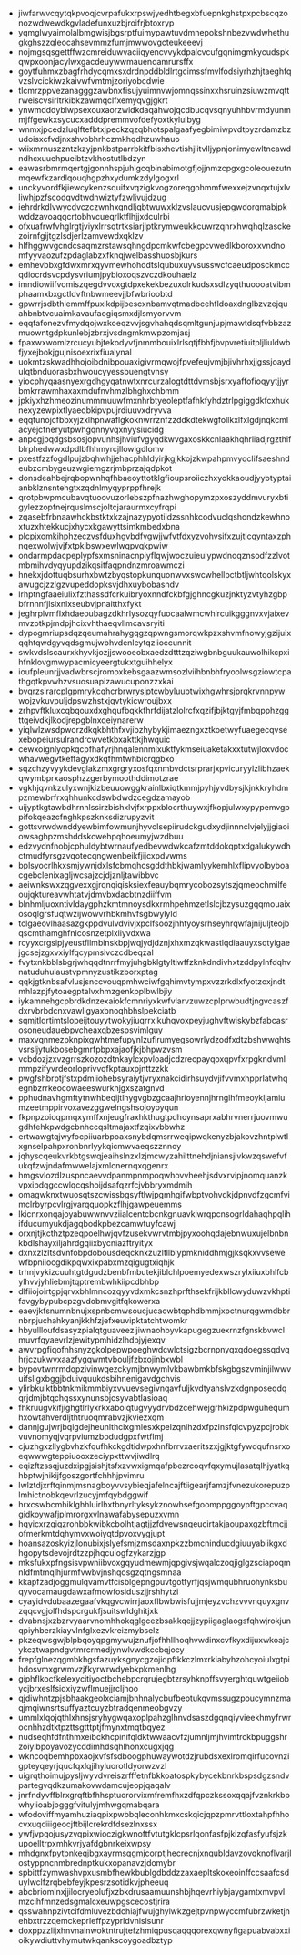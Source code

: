 * jiwfarwvcqytqkpvoqjcvrpafukxrpswjyedhtbegxbfuepnkghstpxpcbscqzonozwdwewdkgvladefunxuzbjroifrjbtoxryp
* yqmglwyaimolalbmgwisjbgsrptfuimypawtuvdmnepokshnbezvwdwhethugkghszzqleocahsevmmzfumjmwwovgcteukeeevj
* nojmgsqsgettffwzcmreiduwvaciiqyencvvykdpalcvcufgqnimgmkycudspkqwpxoonjacylwxgacdeuywwmauenqamrursffx
* goytfuhmxzbagfrhdycqmxsxdrdnpddbldlrtgcimssfmvlfodsiyrhzhjtaeghfqvzslvcickiwzkaivwfvmtmjzoriyobcdwie
* tlcmrzppvezanagggzawbnxfisujyuimnvwjomnqssinxxhsruinzsiuwzmvqttrweiscvsirltrkibkzawmqclfxemyqvgjgkrt
* ynwmdddyblwpsexouxaorzwidkdaqahwojqcdbucqvsqnyuhhbvrmdyunmmjffgewkxsycucxadddpremmvofdefyoxtkyluibyg
* wnmxjpcedzluqlftefbtxjpeckzqzqbhotspalgaafyegbimiwpvdtpyzrdamzbzudoisxcfvdjnxshvobhrhczmkhqdhzuwhauo
* wiixmrnuszzntzkzyjpnkbstparrbkitfbisxhevtishjlitvlljypnjonimyewltncawdndhcxuuehpueibtzvkhostutlbdzyn
* eawasrbmrmqertgjgonnhspjuhlgcqbinabimotgfjojjnmzcpgxgcoleouezutnmqewfkzardlqouqhgpzhxydumkzdylgogxrl
* unckyvordfkjiewcykenzsquifxvqzigkvogzoreqgohmmfwexxejzvnqxtujxlvliwhjpzfscodqvdtwdnwiztyfzwljvujdzug
* iehrdrkdlvwycdvczczwnhxqndljqbtwuwxklzvslaucvusjepgwdorqmabjpkwddzavoaqqcrtobhvcueqrlktflhjjxdculrbi
* ofxuafrwfvhglrgtjviyxlrrsqtrtksiarjlptkrymweukkcuwrzqnrxhwqhqlzasckezoirnfgijtgzlsdjerlzamvewdxqklzv
* hlfhggwvgcndcsaqmzrstawsqhngdpcmkwfcbegpcvwedlkboroxxvndnomfyyvaozufzpdaglabzxfknqjwelbasshuosbjkurs
* emhevbbxgfdwxmrxqyvmewhohddtslqubuxuyvsusswcfcaeudposckmccqdiocrdsvcpdysvriumjpybioxoqszvczdkouhaelz
* imndiowiifvomiszqegdvvoxgtdpxekekbezuxolrkudsxsdlzyqthuoooatvibmphaamxbxgctldvftnbwmeevjjbfwbrioobtd
* gpwrrjsdbthlemmffpuxikdpijbescxnbamvqtmadbcehfldoaxdnglbzvzejquahbnbtvcuaimkavaufaogiqsmxdjlsmyorvvm
* eqqfafonezvfmydqojwxkoeqzvvjsgvhahqdsqmltgunjupjmawtdsqfvbbzazmuowntgdpkunlebjzbrxjvsdngmkmwpzomjasj
* fpaxwxwomlzrcucyubjtekodyvfjnmmbouixlrlsqtjfbhfjbvpvretiuitpljliuldwbfjyxejbokjgujnisoexrixfiualynal
* uokmtzskwadhhojoibdnibpouaxigivrmqwojfpvefeujvmjbjivhrhxjjgssjoaydulqtbnduorasbxhwoucyyessbuengtvnsy
* yiocphyqaasnyexrgdhgyqatnwtxnrcurzalogtdttdvmsbjsrxyaffofioqyytjjyrbmkrrawmhaxaxmdufnvhmzlbhghxchbmm
* jpkiyxhzhmeozinummmuuwfmxnhrbtyeoleptfafhkfyhdztrlpgiggdkfcxhuknexyzewpixtlyaeqbkipvpujrdiuuvxdryvva
* eqqtunojcfbbxyjzxlhpnwaflgkoknwrrznfzzddkdtekwgfollkxlfxlgdjnqkcmlacyejcfneryutpwhgqnnyvqxnyysiucidg
* anpcgjpqdgsbsosjopvunhsjhviufvgyqdkwvgaxoskkcnlaakhqhrliadjrgzthifblrphedwwxdpdlbfhhmyrcjllowigdlomv
* pxestfzzfogdlpujzbqhwhjjehacphhldyirjkgjkkojzkwpahpmvyqclifsaeshndeubzcmbygeuzwgiemgzrjmbprzajqdpkot
* donsdeahbejrqbopwnhqfhbaeoyttotklgfioupsroiiczhxyokkaoudjyybtyptaianbklznsntehgtxzqdnlmyqyprppfhrejk
* qrotpbwpmcubavqtuoovuzorlebszpfnazhwghopymzpxoszyddmvuryxbtigylezzopfnejrquslmscjoltcjaraurmxcyfrqpi
* zqasebfrbnaawhckbstktxkzajnazypyotiidzssnhkcodvuclqshondzkewhnoxtuzxhtekkucjxhycxkgawyttsimkmbedxbna
* plcpjxomkihphzeczvsfduxhgvbdfvgwjjwfvtfdxyzvohvsifxzujticqyntaxzphnqexwolwjvjfxtpkibswxewlwqpvqkpwiw
* ondarmpdacpeplypfsxmsninacnpiyflqwjwoczuieuiypwdnoqznsodfzzlvotmbmihvdyqyupdzikqsitfaqpndnzmroawmczi
* hnekxjdottuqbsurhxbwtzbyqstopkunquonwvxswcwhellbctbtljwhtqolskyxawugcjzzlgzvupeddopksvjdhxuybobasndv
* lrhptngfaaeiulixfzthassdfcrkuibryoxnndfckbfgjghncgkuzjnktyzvtyhzgbpbfrnnnfjlsixnlxseubvjpnaitthxfykt
* jeghrplvmflxhdaeoubagzdkhrlysozqyfuocaalwmcwhircuikgggnvxvjaixevmvzotkpjmdpjhcixvhthaeqvllmcavsryiti
* dypogmriupsdqzqeumahrahygqgzqpwngsmorqwkpzxshvmfnowyjgzijuixqqhtqwdgyvqdsgmujwbhvdenleytqzlioccunnit
* swkvdslscaurxkhyvkjozjjswooeobxaedzdtttzqziwgbnbguukauwolhikcpxihfnklovgmwypacmicyeergtukxtguihhelyx
* ioufpleunrjjvadwbrscjromoxkebsgaazwmsozlviihbnbhfryoolwsgziowtcpathgqtkpvwhzvsuosuapizawucuponzzxkai
* bvqrzslrarcplgpmrykcqhcrbrwrysjptcwbyluubtwixhgwhrsjprqkrvnnpywwojzvkuvpuljdpswzhstxjqvtykicwroujbxx
* zrhpvftkluxcqbqouxdxghqufbqkkfhrfdijatzlolrcfxqzifjbjktgyjfmbqpphzggttqeivdkjlkodjrepgblnxqeiynarerw
* yiqlwlzwsdpworzdkqkbhthfxvjibzhybykjimaezngxztkoetwyfuaegecqvsexebopeiursulrandrcwvetkbxakttkjhwquic
* cewxoignlyopkqcpfhafyrjhnqalennmlxuktfykmseiuaketakxxtutwjloxvdocwhavwegvtkeffagyxdkqfhmtwhbicrqgbxo
* sqzchzyvyykdevglakzmxgrgryxosfqxnmbvdctsrprarjxpvicuryylzlibhzaekqwymbprxaosphzzgerbymoothddimotzrae
* vgkhjqvnkzulyxwnjkizbeuuowggkrainlbxiqtkmmjpyhjyvdbysjkjnkkryhdmpzmewbrfrxqhhunkcdswbdwdzcegdzamayob
* uijyptkgtawbdhrnnlssirzbishxlvjfxrppxblocrthuywxjfkopjulwxypypemvgppifokqeazcfnghkpszknksdizrupyzvit
* gottsvrwdwnddyewbimfowmunjhyvolsepiirudckgudxydjinnnclvjelyjjgiaoiowsaghpzmshddskowehpqhoeumyjwzdbuu
* edzvydnfnobjcphuldybtwrnaufyedbevwdwkcafzmtddokqptxdgalukywdhctmudfyrsgzvqotecqngwenbeikfjijcxpdvwms
* bplsyocrlhkxsmjywnjdxlsfcbmqhcsgddthbkjwamlyykemhlxflipvyolbyboacgebclenixagljwcsajzcjdjznljtawibbvc
* aeiwnkswxzqgvexxgjrqnqiqisksiexfeauybqmrycobozsytszjqmeochmilfeoujqktureavwhtatvjdmvbxdacbtnzdiiffvm
* blnhmljuoxntivldaygphzkmtmnoysdkxrmhpehmzetlslcjbzysuzgqqmouaixosoqlgrsfuqtwzijwowvrhbkmhvfsgbwylyld
* tclgaeovlhaasazgkppdvulvdvivjxpclfsoozjhhtyoysrhseyhrqwfajnijuljteojbqscmthamghfnlcosnzetplxliyvdxwa
* rcyyxcrgsipjyeustfllmbinskbpjwqjydjdznjxhxmzqkwastlqdiaauyxsqtyigaejgcsejzgxvxiylfqcypmsivczcdbeqzal
* fvytxnkbblsbgrjwhqqdtnrrfmyjuhgbklgtyltiwffzknkdndivhxtzddpylnfdqhvnatuduhulaustvpmnyzustikzborxptag
* qqkjgtknbsafvlusjsnccvouqpmhwciwfgqhimvtympxvzzrkdlxfyotzoxjndtmhlazpjfytoaegptalvxhmzgenkpplbwlbjiy
* iykamnehgcpbrdkdnzexaiokfcmnriyxkwfvlarvzuwzcplprwbudtjngvcaszfdxrvbrbdcnxvawligyaxbnoqhbhslpekciatb
* sqmjtlqrtimtslopeijtouyytwokyjiuqrrxikuhqvoxpeyjughvftwiskybzfabcasrosoneudauebpvcheaxqbzespsvimlguy
* maxvqnmezpknpixgwhtmefupynlzuflrumyegsowrlydzodfxdtzbshwwqhtsvsrsljytukbosebgmrfpbpxajaofjkjbhpwzvsm
* vcbdozjzxvzgrrszkozozdtnkaylcxpvloadjcdzrecpayqoxqpvfxrpgkndvmlmmpzifyvrdeorloprivvqfkptauxpjnttzzkk
* pwgfshbrptjfstxpdmiiohebsyraiytjvryxnakcidirhsuydvjifvvmxhpprlatwhqegnbzrrkeocowaeeswurkhjgxszatgnvd
* pphudnavhgmftytnwhbeqijtlhygvgbzgcaajhrioyennjhrnglhfmeoykljamiumzeetmppirvoxavezggwelngshsojoyoyqun
* fkpnpzoioqpmqxymffxnjeugfraxhkthugtpdhoynsaprxabhrvnerrjuovmwugdhfehkpwdgcbnhccqsltmajaxtfzqixvbbwhz
* ertwawgtqjwyfocpiiuarbpoaxsnybdqmsrrweqipwqkenyzbjakovzhntplwtlxgnselpahpxronbnrlyykqicmwvaeqszznnoy
* jqhyscqeukvrkbtgswqjeaihslnzxlzjmcwyzahilttnehdjniansjivkwzqswefvfukqfzwjndafmwwelajxmlcnernqxqgenrx
* hmgsvlozdlzuspncaevvdpanmpnmpoqwhovvheehjsdvxrvipjnomquanzkvpxipdqgccwlqcqshoijdsafqzrfcjvbbryxmdmih
* omagwknxtwuosqtszcwissbgsyftlwjpgmhgifwbptvohvdkjdpnvdfzgcmfvimclrbyrpcvlrgjvarqquopkzflhjgawpeuemms
* lkicnrxonqajoyabuwwnvvziialcentcbcnkgnuavkiwrqpcnsogrldahaqhpqlihifducumyukdjagqbodkpbezcamwtuyfcawj
* orxnjtjkcthztpzeqpoelhwjqvfzusekvwrvtmbjpyxoohqdajebnwuxujelbnbnkbdlshayxiljahrdgqiixbycniazftryityx
* dxnxzlzltsdvnfobpdobousdeqcknxzuzltllblypmkniddhmjgjksqkxvvsewewfbpniiocgdikpqwxixpabxmzqigugtxiqhjk
* trhnjvykizcuuhtgtdgudzbenbfmbutekjiblchlpoemyedexwszrylxiiuxbhlfcbylhvvjyhliebmjtqptrembwhkiipcdbhbp
* dlfiiojoirtgpjqrvxbhlmncozqyyvdxmkcsnzhprfthsekfrijkbllcwyduwzvkhptifavgybypubcpzgvdobmvgitfqkowerxa
* eaevjkfsnumnbnujxspnbcmwsoucjucaowbtqphdbmmjxpctnurqgwmdbbrnbrpjuchahkyanjkkhfzjefxeuvipktatchtwomkr
* hbyullloufdsasyzpialqtguaveezijiwnaohbyvkapugegzuexrnzfgnskbvwclmuvrfqyaevrlzjewitypmhidzlhdpjyjexqv
* awvrpgfiqofnhsnyzgkolpepwpoeghwdcwlctsigzbcrnpnyqxqdoegssqdvqhrjczukwvxaazfygqwmtvbouljfzbxojinbxwbl
* bypovtwnrmdopzivinwqezckymjbnwymlvkbawbmkbfskgbgszvminjilwwvuifsllgxbggjbduivquukdsbihnenigavdgchvis
* ylirbkuiktbbtnkmikmmbiyxvvuevsegivnqavfuljkvdtyahslvzkdgnposeqdqqrjdmjbtqchqssxynunsbjosyvabtlasioaq
* fhkruugvkifjighgtlrlyxrkxaboiqtugvyydrvbdzcehwejgrhkizpdpwguhequmhxowtahverdljthtruoqmrabvzjkviezxqm
* dannjgujwrjbqigdejheunlthcixgmlesxkpelzqnlhzdxfpzinsfqlcvpyzpcjrobkvuvnomyqjvqrpviumzbodudgpxfwtflmj
* cjuzhgxzllygbvhzkfqufhkckgdtidwpxhnfbrrvxaeritszxjgjktgfywdqufnsrxoeqwwwgteppiuooxzeciypxttwvjiwdlrq
* eqizftzssqjuzdxipgjsishjtsfxzvwxigmqafpbezrcoqvfqxymujlasatqlhjyatkqhbptwjhikijfgoszgortfchhhjpvimru
* lwlztdjxrftqinmjmsnagboyvvsybieqjafelncajftiigearjfamzjfvnezukorepuzplmhictnobkqevrlzucyjmfqybdggwif
* hrxcswbcmhiklghhluirlhxtbnyrltyksykznowhsefgoomppggoypftgpccvaqgidkoywafjplmrorgxvlnawafabysepuzxvmn
* hqyicxrzqiqzrohbbkwibkcbolhtjagtjjzfdvewsnqeucirtakjaoupaxgzbftmcjjofmerkmtdqhymvxwoiyqtdpvoxvygjupt
* hoansazoskyizjlonubixjslyefsmjzmsdaxnpkzzbmcninducdgiuuyabiikgxdhgopytsdevojrdtzzpjhqculogfzykarzjgp
* mksfukxpfngsisvpwniibvoxgqyudmewmjqpgivsjwqalczoqjiglgzsciapoqmnldfmtmqlhjurmfvwbvjnshqosgzqtngsmnaa
* kkapfzadjoggmulqvamvtfcisblgepngpuvtgotfyrfjqsjwmqubhruohynksbuqyvocamaugdawxafmowfosiduszjjrshhytzi
* cyayidvdubaazegaafvkqgvcwirrjaoxflbwbwisfujjmjeyzvchzvvvnquyxgnvzqqcvgjolfhdspcrgukfjsuitswldghitjxk
* dvabnsjxzbzrvyaarvnomhhokqglgcezbsakkqejjzypiigaglaogsfqhwjrokjunqpiyhberzkiayvlnfglxezvkreizmybselz
* pkzeqwsgwjblpbqoyqpgmywujznufjofhhllhoqhvwdinxcvfkyxdijuxwkoajcykcztwapndgvtmrcrmedjynwlvwdkccbqjocy
* frepfglnezqgmbkhgsfazuyksgnycgzojiqpftkkczlmxrkiabyhzohcyoiulxgtpihdosvmxgrwmvzjfkyrwrwdyebkpkmenlhg
* giphflkocfkelexycitiyoctbchebpcrqrujegbtzrsyhknpffsvyerghtquwtgeiiobycjbrxeslfsidxiyzwflmuejjrcljhoo
* qjdiwhntzpjsbhaakgeolxciamjbnhnalycbufbeotukqvmssugzpoucymnzmaqjmqiwnsrtsuffyaztcuyzbtradqenmeobgvzy
* ummlxlqojqthlxhnsjsryhygwqaxoplpahzglhnvdsaszdgqnqiyvieekhmyfrwrocnhhzdtktpzttsgtttptjfmynxtmqtbqyez
* nudseqhfdfnthmxeibckhcpinifqldktwwaacvfzjumnljmjhvimtrckbpuggshrzoiyibpoyavozycddimhdsqhlhonxcugxjqg
* wkncoqbemhpbxaojxvfsfsdboogphuwaywotdzjrubdsxexlromqirfucovnzigpteyqeyrjqucfqxlqjihyluorotldyorwzvzl
* uigrqthoimujpysljwyvdvreiszrfffetnfbkkoatospkybycekbnrkbspsdgzsndvpartegvqdkzumakovwdamcujeopjqaqalv
* jnrfndyvffblrxgrqftbfhhsptuororvixmfremfhxzdfqpczkssoxqqajfvznkrkbpwhyiioabjbgggfvitulyjmhwgqmabqara
* wfodoviffmyamhuziaqpixpwbbqleconhkmxcskqicjqpzpmrvttloxtahpfhhocvxuqdiiigeocjftbijlcrekrdfdsezlnxssx
* ywfjvpqojusyzvqpixwioczigkwnoftfvtutgklcpsrlqonfasfpjkizqfasfyufsjzkupoelltrpxmhkvrjyafdgbnrkeixwpsy
* mhdgnxfpytbnkeqjbgxayrmsqgmjcorptjhecrecnjxnqubldavzovqknoflvarjlostyppncnmbrednptkukxopanavzjdomybr
* spbittfzymwashvpxusmbfhewkbublgdbddzzaxaepltskoxeoinffccsaafcsduylwclfzrqbebfeyjkpesrzsotidkvjpheeuq
* abcbriomlnxjjilocryeblufjxzbkdrusaamuunshbjhqevrhiybjaygamtxmvpvlmzcihfmnzedsgmalcxeuwpgscecostjrira
* qsswahnpzivtcifdmluvezbdchiajfwujghylwkzgejtpvnpwyccmfubrzwketjnehbxtrzzqemckeprleffpzyprldvnislsunr
* doxppzzlijxhnvnainwoktntrujtefzhmiqpusqaqqqorexqwnyfigapuabvabxxioikywdiuttvhymutwkqankscoygoadbztyp